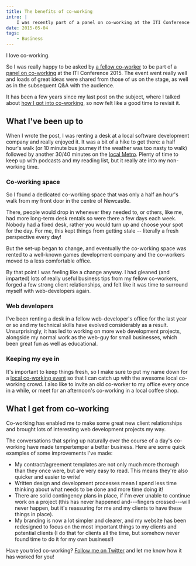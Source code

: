 ```yaml
---
title: The benefits of co-working
intro: |
    I was recently part of a panel on co-working at the ITI Conference 2015, so now feels like a good time to revisit co-working and what it does for my business.
date: 2015-05-04
tags:
    - Business
---
```


I love co-working.

So I was really happy to be asked by [a fellow co-worker](https://twitter.com/lauratranslator) to be part of a [panel on co-working](https://www.iti.org.uk/discover/learn-and-develop/training/iti-conferences.html) at the ITI Conference 2015. The event went really well and loads of great ideas were shared from those of us on the stage, as well as in the subsequent Q&A with the audience.

It has been a few years since my last post on the subject, where I talked about [how I got into co-working](/blog/my-introduction-to-co-working), so now felt like a good time to revisit it.


## What I've been up to

When I wrote the post, I was renting a desk at a local software development company and really enjoyed it. It was a bit of a hike to get there: a half hour's walk (or 10 minute bus journey if the weather was too nasty to walk) followed by another 30/40 minutes on the [local Metro](https://www.nexus.org.uk/metro). Plenty of time to keep up with podcasts and my reading list, but it really ate into my non-working time.

### Co-working space

So I found a dedicated co-working space that was only a half an hour's walk from my front door in the centre of Newcastle.

There, people would drop in whenever they needed to, or others, like me, had more long-term desk rentals so were there a few days each week. Nobody had a fixed desk, rather you would turn up and choose your spot for the day. For me, this kept things from getting stale -- literally a fresh perspective every day!

But the set-up began to change, and eventually the co-working space was rented to a well-known games development company and the co-workers moved to a less comfortable office.

By that point I was feeling like a change anyway. I had gleaned (and imparted) lots of really useful business tips from my fellow co-workers, forged a few strong client relationships, and felt like it was time to surround myself with web-developers again.

### Web developers

I've been renting a desk in a fellow web-developer's office for the last year or so and my technical skills have evolved considerably as a result. Unsurprisingly, it has led to working on more web development projects, alongside my normal work as the web-guy for small businesses, which been great fun as well as educational.

### Keeping my eye in

It's important to keep things fresh, so I make sure to put my name down for a [local co-working event](https://www.colleaguesontap.com/) so that I can catch up with the awesome local co-working crowd. I also like to invite an old co-worker to my office every once in a while, or meet for an afternoon's co-working in a local coffee shop.


## What I get from co-working

Co-working has enabled me to make some great new client relationships and brought lots of interesting web development projects my way.

The conversations that spring up naturally over the course of a day's co-working have made tempertemper a better business. Here are some quick examples of some improvements I've made:

- My contract/agreement templates are not only much more thorough than they once were, but are very easy to read. This means they're also quicker and easier to write!
- Written design and development processes mean I spend less time thinking about what needs to be done and more time doing it!
- There are solid contingency plans in place, if I'm ever unable to continue work on a project (this has never happened and---fingers crossed---will never happen, but it's reassuring for me and my clients to have these things in place).
- My branding is now a lot simpler and clearer, and my website has been redesigned to focus on the most important things to my clients and potential clients (I do that for clients all the time, but somehow never found time to do it for my own business!)

Have you tried co-working? [Follow me on Twitter](https://twitter.com/tempertemper) and let me know how it has worked for you!

